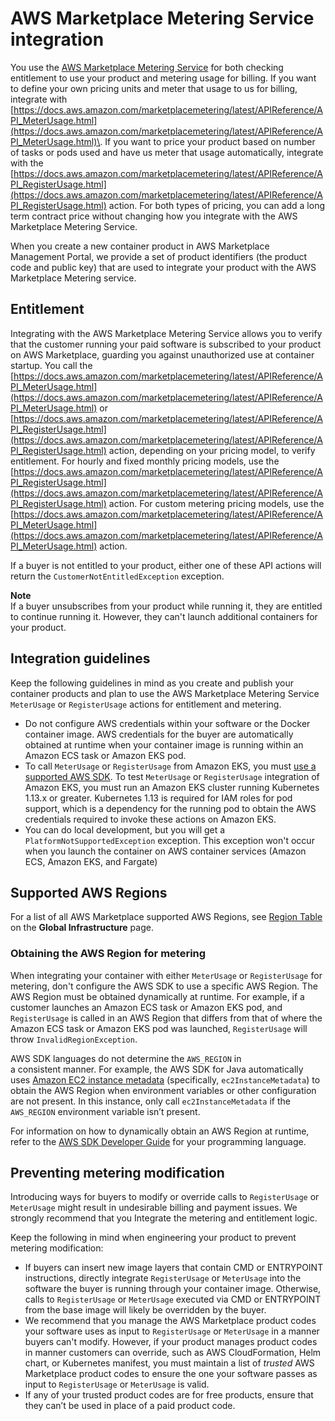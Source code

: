# AWS Marketplace Metering Service integration<a name="entitlement-and-metering-for-paid-products"></a>

You use the [AWS Marketplace Metering Service](https://docs.aws.amazon.com/marketplacemetering/latest/APIReference/Welcome.html) for both checking entitlement to use your product and metering usage for billing\. If you want to define your own pricing units and meter that usage to us for billing, integrate with [https://docs.aws.amazon.com/marketplacemetering/latest/APIReference/API_MeterUsage.html](https://docs.aws.amazon.com/marketplacemetering/latest/APIReference/API_MeterUsage.html)\. If you want to price your product based on number of tasks or pods used and have us meter that usage automatically, integrate with the [https://docs.aws.amazon.com/marketplacemetering/latest/APIReference/API_RegisterUsage.html](https://docs.aws.amazon.com/marketplacemetering/latest/APIReference/API_RegisterUsage.html) action\. For both types of pricing, you can add a long term contract price without changing how you integrate with the AWS Marketplace Metering Service\.

When you create a new container product in AWS Marketplace Management Portal, we provide a set of product identifiers \(the product code and public key\) that are used to integrate your product with the AWS Marketplace Metering service\.

## Entitlement<a name="seller-container-entitlement"></a>

Integrating with the AWS Marketplace Metering Service allows you to verify that the customer running your paid software is subscribed to your product on AWS Marketplace, guarding you against unauthorized use at container startup\. You call the [https://docs.aws.amazon.com/marketplacemetering/latest/APIReference/API_MeterUsage.html](https://docs.aws.amazon.com/marketplacemetering/latest/APIReference/API_MeterUsage.html) or [https://docs.aws.amazon.com/marketplacemetering/latest/APIReference/API_RegisterUsage.html](https://docs.aws.amazon.com/marketplacemetering/latest/APIReference/API_RegisterUsage.html) action, depending on your pricing model, to verify entitlement\. For hourly and fixed monthly pricing models, use the [https://docs.aws.amazon.com/marketplacemetering/latest/APIReference/API_RegisterUsage.html](https://docs.aws.amazon.com/marketplacemetering/latest/APIReference/API_RegisterUsage.html) action\. For custom metering pricing models, use the [https://docs.aws.amazon.com/marketplacemetering/latest/APIReference/API_MeterUsage.html](https://docs.aws.amazon.com/marketplacemetering/latest/APIReference/API_MeterUsage.html) action\.

If a buyer is not entitled to your product, either one of these API actions will return the `CustomerNotEntitledException` exception\.

**Note**  
If a buyer unsubscribes from your product while running it, they are entitled to continue running it\. However, they can't launch additional containers for your product\.

## Integration guidelines<a name="integration-guidelines"></a>

Keep the following guidelines in mind as you create and publish your container products and plan to use the AWS Marketplace Metering Service `MeterUsage` or `RegisterUsage` actions for entitlement and metering\.
+ Do not configure AWS credentials within your software or the Docker container image\. AWS credentials for the buyer are automatically obtained at runtime when your container image is running within an Amazon ECS task or Amazon EKS pod\.
+  To call `MeterUsage` or `RegisterUsage` from Amazon EKS, you must [use a supported AWS SDK](https://docs.aws.amazon.com/eks/latest/userguide/iam-roles-for-service-accounts-minimum-sdk.html)\. To test `MeterUsage` or `RegisterUsage` integration of Amazon EKS, you must run an Amazon EKS cluster running Kubernetes 1\.13\.x or greater\. Kubernetes 1\.13 is required for IAM roles for pod support, which is a dependency for the running pod to obtain the AWS credentials required to invoke these actions on Amazon EKS\. 
+ You can do local development, but you will get a `PlatformNotSupportedException` exception\. This exception won't occur when you launch the container on AWS container services \(Amazon ECS, Amazon EKS, and Fargate\)

## Supported AWS Regions<a name="supported-regions-metering"></a>

For a list of all AWS Marketplace supported AWS Regions, see [Region Table](http://aws.amazon.com/about-aws/global-infrastructure/regional-product-services/) on the **Global Infrastructure** page\.

### Obtaining the AWS Region for metering<a name="metering-aws-region-configuration"></a>

When integrating your container with either `MeterUsage` or `RegisterUsage` for metering, don't configure the AWS SDK to use a specific AWS Region\. The AWS Region must be obtained dynamically at runtime\. For example, if a customer launches an Amazon ECS task or Amazon EKS pod, and `RegisterUsage` is called in an AWS Region that differs from that of where the Amazon ECS task or Amazon EKS pod was launched, `RegisterUsage` will throw `InvalidRegionException`\.

AWS SDK languages do not determine the `AWS_REGION` in a consistent manner\. For example, the AWS SDK for Java automatically uses [Amazon EC2 instance metadata](https://docs.aws.amazon.com/AWSEC2/latest/UserGuide/ec2-instance-metadata.html) \(specifically, `ec2InstanceMetadata`\) to obtain the AWS Region when environment variables or other configuration are not present\. In this instance, only call `ec2InstanceMetadata` if the `AWS_REGION` environment variable isn’t present\.

For information on how to dynamically obtain an AWS Region at runtime, refer to the [AWS SDK Developer Guide](http://aws.amazon.com/tools) for your programming language\.

## Preventing metering modification<a name="prevent-metering-modification"></a>

Introducing ways for buyers to modify or override calls to `RegisterUsage` or `MeterUsage` might result in undesirable billing and payment issues\. We strongly recommend that you Integrate the metering and entitlement logic\.

Keep the following in mind when engineering your product to prevent metering modification:
+ If buyers can insert new image layers that contain CMD or ENTRYPOINT instructions, directly integrate `RegisterUsage` or `MeterUsage` into the software the buyer is running through your container image\. Otherwise, calls to `RegisterUsage` or `MeterUsage` executed via CMD or ENTRYPOINT from the base image will likely be overridden by the buyer\.
+ We recommend that you manage the AWS Marketplace product codes your software uses as input to `RegisterUsage` or `MeterUsage` in a manner buyers can't modify\. However, if your product manages product codes in manner customers can override, such as AWS CloudFormation, Helm chart, or Kubernetes manifest, you must maintain a list of *trusted* AWS Marketplace product codes to ensure the one your software passes as input to `RegisterUsage` or `MeterUsage` is valid\.
+  If any of your trusted product codes are for free products, ensure that they can’t be used in place of a paid product code\.